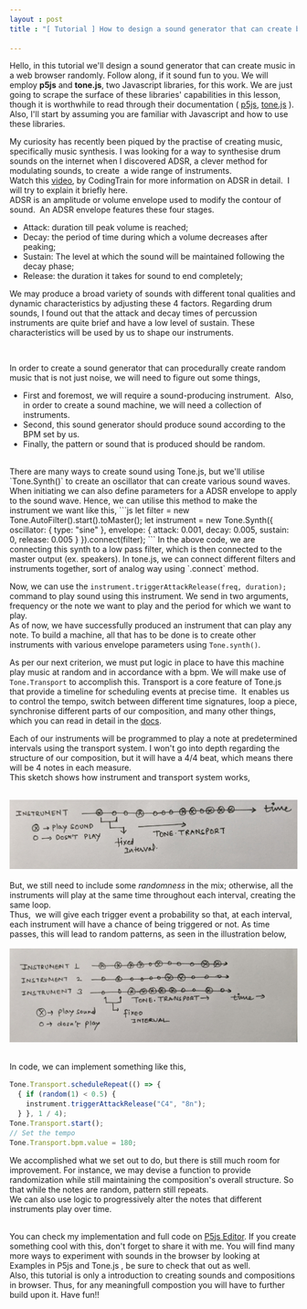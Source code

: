 ```yaml
---
layout : post
title : "[ Tutorial ] How to design a sound generator that can create beats in a web browser procedurally"

---
```



Hello, in this tutorial we'll design a sound generator that can create music in a web browser randomly. Follow along, if it sound fun to you. We will employ **p5js** and **tone.js**, two Javascript libraries, for this work. We are just going to scrape the surface of these libraries' capabilities in this lesson, though it is worthwhile to read through their documentation ( [p5js](https://p5js.org/reference/), [tone.js](https://tonejs.github.io/docs/14.7.77/index.html) ).
<br>Also, I'll start by assuming you are familiar with Javascript and how to use these libraries.


My curiosity has recently been piqued by the practise of creating music, specifically music synthesis. I was looking for a way to synthesise drum sounds on the internet when I discovered ADSR, a clever method for modulating sounds, to create  a wide range of instruments.  
Watch this [video](https://www.youtube.com/watch?v=wUSva_BnedA), by CodingTrain for more information on ADSR in detail.  I will try to explain it briefly here.
<br>ADSR is an amplitude or volume envelope used to modify the contour of sound.  An ADSR envelope features these four stages.
* Attack: duration till peak volume is reached;
* Decay: the period of time during which a volume decreases after peaking;
* Sustain: The level at which the sound will be maintained following the decay phase;
* Release: the duration it takes for sound to end completely;

We may produce a broad variety of sounds with different tonal qualities and dynamic characteristics by adjusting these 4 factors. Regarding drum sounds, I found out that the attack and decay times of percussion instruments are quite brief and have a low level of sustain. These characteristics will be used by us to shape our instruments.

<br>

In order to create a sound generator that can procedurally create random music that is not just noise, we will need to figure out some things,
* First and foremost, we will require a sound-producing instrument.  Also, in order to create a sound machine, we will need a collection of instruments.
* Second, this sound generator should produce sound according to the BPM set by us.
* Finally, the pattern or sound that is produced should be random.

<br>
There are many ways to create sound using Tone.js, but we'll utilise `Tone.Synth()` to create an oscillator that can create various sound waves. When initiating we can also define parameters for a ADSR envelope to apply to the sound wave. Hence, we can utilise this method to make the instrument we want like this,  
```js
let filter = new Tone.AutoFilter().start().toMaster();
let instrument = new Tone.Synth({
    oscillator: {
      type: "sine" 
    },
    envelope: { 
      attack: 0.001,
      decay: 0.005,
      sustain: 0,
      release: 0.005
    }
  }).connect(filter);
 ```
In the above code, we are connecting this synth to a low pass filter, which is then connected to the master output (ex. speakers). In tone.js, we can connect different filters and instruments together, sort of analog way using `.connect` method.

Now, we can use the `instrument.triggerAttackRelease(freq, duration);` command to play sound using this instrument. We send in two arguments, frequency or the note we want to play and the period for which we want to play.
<br>As of now, we have successfully produced an instrument that can play any note.
To build a machine, all that has to be done is to create other instruments with various envelope parameters using `Tone.synth()`.

As per our next criterion, we must put logic in place to have this machine play music at random and in accordance with a bpm.
We will make use of `Tone.Transport` to accomplish this. Transport is a core feature of Tone.js that provide a timeline for scheduling events at precise time.  It enables us to control the tempo, switch between different time signatures, loop a piece, synchronise different parts of our composition, and many other things, which you can read in detail in the [docs](https://tonejs.github.io/docs/14.7.77/Transport).  

Each of our instruments will be programmed to play a note at predetermined intervals using the transport system. I won't go into depth regarding the structure of our composition, but it will have a 4/4 beat, which means there will be 4 notes in each measure.
<br>This sketch shows how instrument and transport system works,

<br>![Rough sketch of instrument and transport system](/assets/img/blog/tutorial-first-1.jpg "Rough sketch")
<br>
<br>But, we still need to include some *randomness* in the mix; otherwise, all the instruments will play at the same time throughout each interval, creating the same loop.
<br>Thus,  we will give each trigger event a probability so that, at each interval, each instrument will have a chance of being triggered or not. As time passes, this will lead to random patterns, as seen in the illustration below,
<br>
<br>![Sketch showing beat structure](/assets/img/blog/tutorial-first-2.jpg "Sketch showing beat structure")

<br>In code, we can implement something like this,
```js
Tone.Transport.scheduleRepeat(() => {
  { if (random(1) < 0.5) {
    instrument.triggerAttackRelease("C4", "8n");
  } }, 1 / 4);
Tone.Transport.start();
// Set the tempo
Tone.Transport.bpm.value = 180;

```


We accomplished what we set out to do, but there is still much room for improvement. For instance, we may devise a function to provide randomization while still maintaining the composition's overall structure. So that while the notes are random, pattern still repeats. 
<br>We can also use logic to progressively alter the notes that different instruments play over time.

<br>You can check my implementation and full code on [P5js Editor](https://editor.p5js.org/salmonhumorous/sketches/7RbaJl2F2). If you create something cool with this, don't forget to share it with me. You will find many more ways to experiment with sounds in the browser by looking at Examples in P5js and Tone.js , be sure to check that out as well.
<br> Also, this tutorial is only a introduction to creating sounds and compositions in browser. Thus, for any meaningfull compostion you will have to further build upon it. Have fun!!
